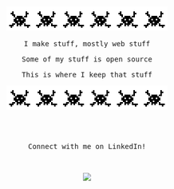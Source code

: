 <br />
<p align="center">
  <img src="https://github.com/about14sheep/about14sheep/blob/master/hack_icon.gif"><img src="https://github.com/about14sheep/about14sheep/blob/master/hack_icon.gif"><img src="https://github.com/about14sheep/about14sheep/blob/master/hack_icon.gif"><img src="https://github.com/about14sheep/about14sheep/blob/master/hack_icon.gif"><img src="https://github.com/about14sheep/about14sheep/blob/master/hack_icon.gif"><img src="https://github.com/about14sheep/about14sheep/blob/master/hack_icon.gif">
</p>
<p align="center"><samp font-weight="bold">I make stuff, mostly web stuff</samp></p> 
<p align="center"><samp font-weight="bold">Some of my stuff is open source</samp></p>
<p align="center"><samp font-weight="bold">This is where I keep that stuff</samp></p>
<p align="center">
  <img src="https://github.com/about14sheep/about14sheep/blob/master/hack_icon.gif"><img src="https://github.com/about14sheep/about14sheep/blob/master/hack_icon.gif"><img src="https://github.com/about14sheep/about14sheep/blob/master/hack_icon.gif"><img src="https://github.com/about14sheep/about14sheep/blob/master/hack_icon.gif"><img src="https://github.com/about14sheep/about14sheep/blob/master/hack_icon.gif"><img src="https://github.com/about14sheep/about14sheep/blob/master/hack_icon.gif">
</p>
<br />
<br />
<p align="center"><samp font-weight="bold">Connect with me on LinkedIn!</samp></p>
<br />
<p align="center">
  <a target="_blank" href="https://www.linkedin.com/in/austin-burger/">
    <img src="https://img.shields.io/badge/-LinkedIn-0077B5?style=for-the-badge&logo=Linkedin&logoColor=white"></img>
  </a>
</p>
<br />

<!--
**about14sheep/about14sheep** is a ✨ _special_ ✨ repository because its `README.md` (this file) appears on your GitHub profile.

Here are some ideas to get you started:
- 🔭 I’m currently working on ...
- 🌱 I’m currently learning ...
- 👯 I’m looking to collaborate on ...
- 🤔 I’m looking for help with ...
- 💬 Ask me about ...
- 📫 How to reach me: ...
- 😄 Pronouns: ...
- ⚡ Fun fact: ...
-->

